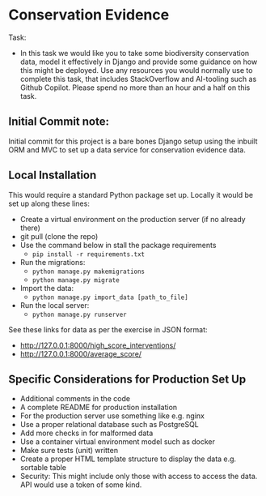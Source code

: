 # Conservation Evidence

Task: 
- In this task we would like you to take some biodiversity conservation data, model it effectively in Django and provide some guidance on how this might be deployed. Use any resources you would normally use to complete this task, that includes StackOverflow and AI-tooling such as Github Copilot.
Please spend no more than an hour and a half on this task.

## Initial Commit note:
Initial commit for this project is a bare bones Django setup using the 
inbuilt ORM and MVC to set up a data service for conservation evidence data.

## Local Installation
This would require a standard Python package set up. Locally it would be set up
along these lines:

- Create a virtual environment on the production server (if no already there)
- git pull (clone the repo)
- Use the command below in stall the package requirements 
  - ```pip install -r requirements.txt```
- Run the migrations:
  - ```python manage.py makemigrations```
  - ```python manage.py migrate```
- Import the data:
  - ```python manage.py import_data [path_to_file]```
- Run the local server:
  - ```python manage.py runserver```

See these links for data as per the exercise in JSON format:
- http://127.0.0.1:8000/high_score_interventions/
- http://127.0.0.1:8000/average_score/

## Specific Considerations for Production Set Up
- Additional comments in the code
- A complete README for production installation
- For the production server use something like e.g. nginx
- Use a proper relational database such as PostgreSQL
- Add more checks in for malformed data
- Use a container virtual environment model such as docker
- Make sure tests (unit) written
- Create a proper HTML template structure to display the data e.g. sortable table
- Security: This might include only those with access to access the data. API
would use a token of some kind.

